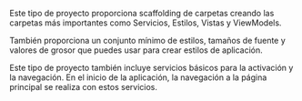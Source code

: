 ﻿Este tipo de proyecto proporciona scaffolding de carpetas creando las carpetas más importantes como Servicios, Estilos, Vistas y ViewModels.

También proporciona un conjunto mínimo de estilos, tamaños de fuente y valores de grosor que puedes usar para crear estilos de aplicación.

Este tipo de proyecto también incluye servicios básicos para la activación y la navegación. En el inicio de la aplicación, la navegación a la página principal se realiza con estos servicios.